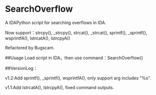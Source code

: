 # SearchOverflow
A IDAPython script for searching overflows in IDA.     

Now support：strcpy(), _strcpy(), strcat(), _strcat(), sprintf(), _sprintf(), wsprintfA(), lstrcatA(), lstrcpyA()     
  
Refactored by Bugscam.

##Usage
Load script in IDA，then use command：SearchOverflow()

##VersionLog：   
   
v1.2:Add sprintf(), _sprintf(), wsprintfA(), only support arg includes "%s".     
    
v1.1:Add lstrcatA(), lstrcpyA(), fixed command outputs.
